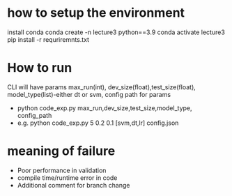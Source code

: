 # how to setup the environment
install conda 
conda create -n lecture3 python==3.9
conda activate lecture3
pip install -r requriremnts.txt

# How to run
CLI will have params max_run(int), dev_size(float),test_size(float), model_type(list)-either dt or svm, config path for params <br/>
- python code_exp.py max_run,dev_size,test_size,model_type, config_path <br/>
- e.g. python code_exp.py 5 0.2 0.1 [svm,dt,lr] config.json <br/>

# meaning of failure
- Poor performance in validation
- compile time/runtime error in code
- Additional comment for branch change
